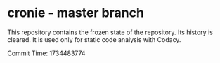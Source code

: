 # cronie - master branch

This repository contains the frozen state of the repository.
Its history is cleared. It is used only for static code
analysis with Codacy.

Commit Time: 1734483774